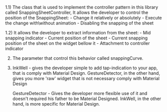 1.1) The class that is used to implement the controller pattern in this library called SnappingSheetController,
It allows the developer to control the position of the SnappingSheet:
    - Change it relatively or absolutely
    - Execute the change with\without animation
    - Disabling the snapping of the sheet

1.2) It allows the developer to extract information from the sheet:
    - Mid snapping indicator
    - Current position of the sheet
    - Current snapping position of the sheet on the widget bellow it
    - Attachment to controller indicator
    
2) The parameter that control this behavior called snappingCurve.

3) InkWell - gives the developer simple to add tap-indication to your app, that is comply with Material Design.
    GestureDetector, in the other hand, gives you more 'raw' widget that is not necessary comply with Material Design
   
   GestureDetector - Gives the developer more flexible use of it and doesn't required his father to be Material Designed.
       InkWell, in the other hand, is more specific for Material Design. 


